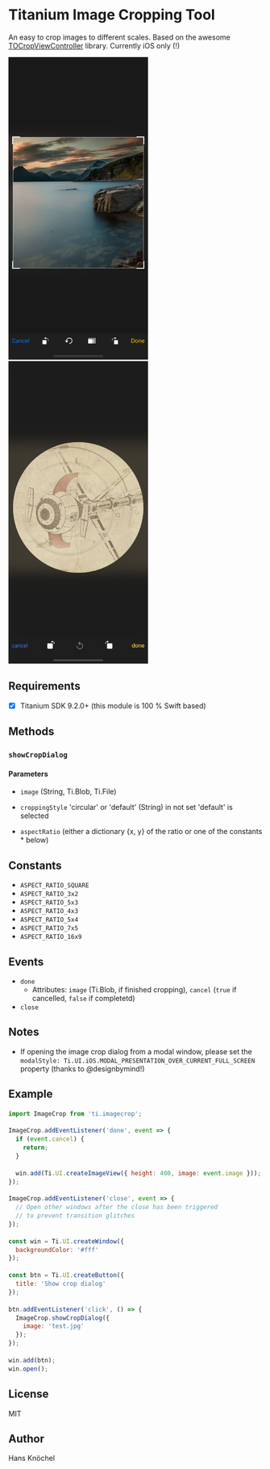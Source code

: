 # Titanium Image Cropping Tool

An easy to crop images to different scales. Based on the awesome [TOCropViewController](https://github.com/TimOliver/TOCropViewController) library. Currently iOS only (!)

<img src="./example.png" height="600" alt="Example Screenshot" />
<img src="./IMG_0827.PNG" height="600" alt="Example Screenshot rounded cropping" />

## Requirements

- [x] Titanium SDK 9.2.0+ (this module  is 100 % Swift based)

## Methods

### `showCropDialog`

#### Parameters

- `image` (String, Ti.Blob, Ti.File)
- `croppingStyle` 'circular' or 'default' (String) in not set 'default' is selected

- `aspectRatio` (either a dictionary {x, y}  of the ratio or one of the constants * below)

## Constants

- `ASPECT_RATIO_SQUARE`
- `ASPECT_RATIO_3x2`
- `ASPECT_RATIO_5x3`
- `ASPECT_RATIO_4x3`
- `ASPECT_RATIO_5x4`
- `ASPECT_RATIO_7x5`
- `ASPECT_RATIO_16x9`

## Events

- `done`
  - Attributes: `image` (Ti.Blob, if finished cropping), `cancel` (`true` if cancelled, `false` if completetd)
- `close`

## Notes

- If opening the image crop dialog from a modal window, please set the `modalStyle: Ti.UI.iOS.MODAL_PRESENTATION_OVER_CURRENT_FULL_SCREEN` property (thanks to @designbymind!)

## Example

```js
import ImageCrop from 'ti.imagecrop';

ImageCrop.addEventListener('done', event => {
  if (event.cancel) {
    return;
  }

  win.add(Ti.UI.createImageView({ height: 400, image: event.image }));
});

ImageCrop.addEventListener('close', event => {
  // Open other windows after the close has been triggered
  // to prevent transition glitches
});

const win = Ti.UI.createWindow({
  backgroundColor: '#fff'
});

const btn = Ti.UI.createButton({
  title: 'Show crop dialog'
});

btn.addEventListener('click', () => {
  ImageCrop.showCropDialog({
    image: 'test.jpg'
  });
});

win.add(btn);
win.open();
```

## License

MIT

## Author

Hans Knöchel

